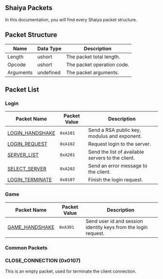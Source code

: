 ## Shaiya Packets
In this documentation, you will find every Shaiya packet structure.

## Packet Structure

| Name | Data Type | Description |
| ----------- | ------------ | ----------- |
| Length | ushort | The packet total length. |
| Opcode | ushort | The packet operation code. |
| Arguments | undefined | The packet arguments. |

## Packet List

### Login

| Packet Name | Packet Value | Description |
| ----------- | ------------ | ----------- |
| [LOGIN_HANDSHAKE](/docs/packets/LOGIN.md#handshake-0xa101) | `0xA101` | Send a RSA public key, modulus and exponent. |
| [LOGIN_REQUEST](/docs/packets/LOGIN.md#login_request-0xa102) | `0xA102` | Request login to the server. |
| [SERVER_LIST](/docs/packets/LOGIN.md#server_list-0xa201) | `0xA201` | Send the list of available servers to the client. |
| [SELECT_SERVER](/docs/packets/LOGIN.md#select_server-0xa202) | `0xA202` | Send an error message to the client. |
| [LOGIN_TERMINATE](/docs/packets/LOGIN.md#Login_terminate-0x0107) | `0x0107` | Finish the login request. |

### Game

| Packet Name | Packet Value | Description |
| ----------- | ------------ | ----------- |
| [GAME_HANDSHAKE](/docs/packets/GAME.md#game_handshake-0xa301) | `0xA301` | Send user id and session identity keys from the login request. |

### Common Packets

### CLOSE_CONNECTION (0x0107)

This is an empty packet, used for terminate the client connection.
